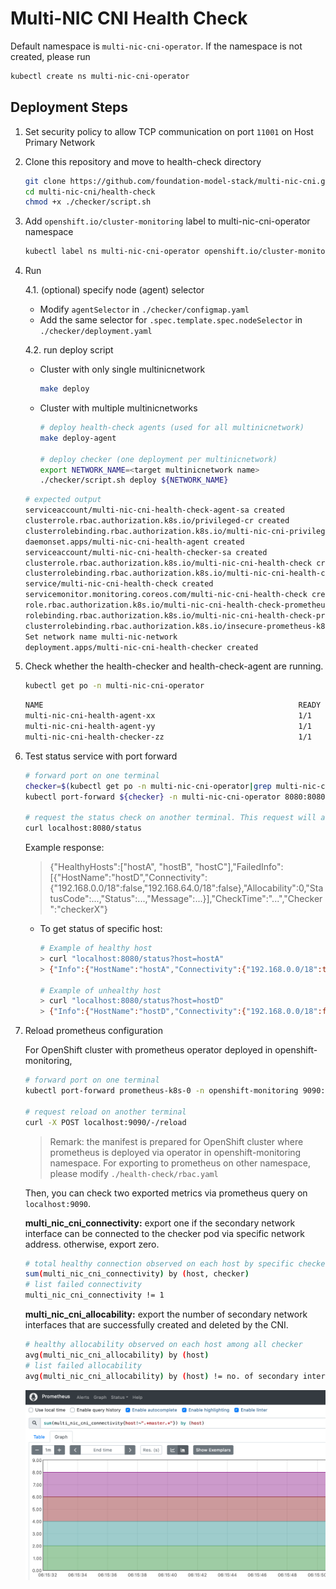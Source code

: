 # Multi-NIC CNI Health Check

Default namespace is `multi-nic-cni-operator`. If the namespace is not created, please run

```bash
kubectl create ns multi-nic-cni-operator
```


## Deployment Steps
1. Set security policy to allow TCP communication on port `11001` on Host Primary Network 
2. Clone this repository and move to health-check directory
    
    ```bash
    git clone https://github.com/foundation-model-stack/multi-nic-cni.git
    cd multi-nic-cni/health-check
    chmod +x ./checker/script.sh
    ```

3. Add `openshift.io/cluster-monitoring` label to multi-nic-cni-operator namespace

    ```bash
    kubectl label ns multi-nic-cni-operator openshift.io/cluster-monitoring=true
    ```

4. Run 

    4.1. (optional) specify node (agent) selector
    
    - Modify `agentSelector` in `./checker/configmap.yaml`
    - Add the same selector for `.spec.template.spec.nodeSelector` in `./checker/deployment.yaml`

    4.2. run deploy script

    - Cluster with only single multinicnetwork
        ```bash
        make deploy
        ```

    - Cluster with multiple multinicnetworks

        ```bash
        # deploy health-check agents (used for all multinicnetwork)
        make deploy-agent

        # deploy checker (one deployment per multinicnetwork)
        export NETWORK_NAME=<target multinicnetwork name>
        ./checker/script.sh deploy ${NETWORK_NAME}
        ``` 

    ```bash
    # expected output
    serviceaccount/multi-nic-cni-health-check-agent-sa created
    clusterrole.rbac.authorization.k8s.io/privileged-cr created
    clusterrolebinding.rbac.authorization.k8s.io/multi-nic-cni-privileged-cr-binding created
    daemonset.apps/multi-nic-cni-health-agent created
    serviceaccount/multi-nic-cni-health-checker-sa created
    clusterrole.rbac.authorization.k8s.io/multi-nic-cni-health-check created
    clusterrolebinding.rbac.authorization.k8s.io/multi-nic-cni-health-check-cr-binding created
    service/multi-nic-cni-health-check created
    servicemonitor.monitoring.coreos.com/multi-nic-cni-health-check created
    role.rbac.authorization.k8s.io/multi-nic-cni-health-check-prometheus created
    rolebinding.rbac.authorization.k8s.io/multi-nic-cni-health-check-prometheus created
    clusterrolebinding.rbac.authorization.k8s.io/insecure-prometheus-k8s created
    Set network name multi-nic-network
    deployment.apps/multi-nic-cni-health-checker created
    ```

5. Check whether the health-checker and health-check-agent are running.

    ```bash
    kubectl get po -n multi-nic-cni-operator
    ```

    ```bash
    NAME                                                         READY   STATUS    RESTARTS   AGE
    multi-nic-cni-health-agent-xx                                1/1     Running   0          
    multi-nic-cni-health-agent-yy                                1/1     Running   0          
    multi-nic-cni-health-checker-zz                              1/1     Running   0          
    ```

6. Test status service with port forward

    ```bash
    # forward port on one terminal
    checker=$(kubectl get po -n multi-nic-cni-operator|grep multi-nic-cni-health-checker|awk '{ print $1 }')
    kubectl port-forward ${checker} -n multi-nic-cni-operator 8080:8080

    # request the status check on another terminal. This request will activate the health check signal at the request time.
    curl localhost:8080/status
    ```
    
    Example response:
    > {"HealthyHosts":["hostA", "hostB", "hostC"],"FailedInfo":[{"HostName":"hostD","Connectivity":{"192.168.0.0/18":false,"192.168.64.0/18":false},"Allocability":0,"StatusCode":...,"Status":...,"Message":...}],"CheckTime":"...","Checker":"checkerX"}

    - To get status of specific host:

        ```bash
        # Example of healthy host
        > curl "localhost:8080/status?host=hostA"
        > {"Info":{"HostName":"hostA","Connectivity":{"192.168.0.0/18":true,"192.168.64.0/18":true},"Allocability":2,"StatusCode":200,"Status":"Success","Message":""},"CheckTime":"...","Checker":"checkerX"}

        # Example of unhealthy host
        > curl "localhost:8080/status?host=hostD"
        > {"Info":{"HostName":"hostD","Connectivity":{"192.168.0.0/18":false,"192.168.64.0/18":false},"Allocability":0,"StatusCode":...,"Status":...,"Message":...},"CheckTime":"...","Checker":"checkerX"}
        ```

7. Reload prometheus configuration

    For OpenShift cluster with prometheus operator deployed in openshift-monitoring,

    ```bash
    # forward port on one terminal
    kubectl port-forward prometheus-k8s-0 -n openshift-monitoring 9090:9090

    # request reload on another terminal
    curl -X POST localhost:9090/-/reload
    ```

    > Remark: the manifest is prepared for OpenShift cluster where prometheus is deployed via operator in openshift-monitoring namespace. For exporting to prometheus on other namespace, please modify `./health-check/rbac.yaml`

    Then, you can check two exported metrics via prometheus query on `localhost:9090`.

    **multi_nic_cni_connectivity:** export one if the secondary network interface can be connected to the checker pod via specific network address. otherwise, export zero.
    ```bash
    # total healthy connection observed on each host by specific checker
    sum(multi_nic_cni_connectivity) by (host, checker)
    # list failed connectivity
    multi_nic_cni_connectivity != 1
    ```

    **multi_nic_cni_allocability:** export the number of secondary network interfaces that are successfully created and deleted by the CNI.
    ```bash
    # healthy allocability observed on each host among all checker
    avg(multi_nic_cni_allocability) by (host)
    # list failed allocability
    avg(multi_nic_cni_allocability) by (host) != no. of secondary interfaces
    ```

    ![](./img/health-check-prom.png)

